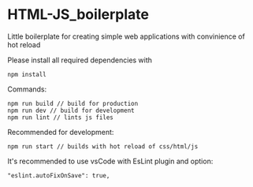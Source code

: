 # HTML-JS_boilerplate

Little boilerplate for creating simple web applications with convinience of hot reload

Please install all required dependencies with
```
npm install
```

Commands:

```
npm run build // build for production 
npm run dev // build for development
npm run lint // lints js files
```
Recommended for development: 
```
npm run start // builds with hot reload of css/html/js
```

It's recommended to use vsCode with EsLint plugin and option: 
```
"eslint.autoFixOnSave": true,
```